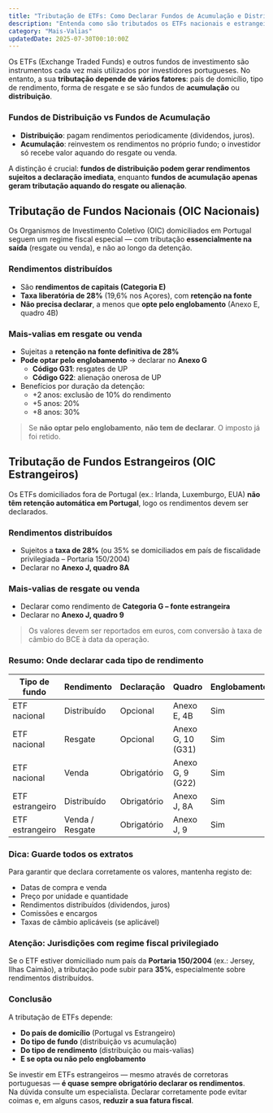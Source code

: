 ```yaml
---
title: "Tributação de ETFs: Como Declarar Fundos de Acumulação e Distribuição no IRS"
description: "Entenda como são tributados os ETFs nacionais e estrangeiros, o que muda entre acumulação e distribuição, e como preencher corretamente o IRS em cada caso."
category: "Mais-Valias"
updatedDate: 2025-07-30T00:10:00Z
---
```


Os ETFs (Exchange Traded Funds) e outros fundos de investimento são instrumentos cada vez mais utilizados por investidores portugueses. No entanto, a sua **tributação depende de vários fatores**: país de domicílio, tipo de rendimento, forma de resgate e se são fundos de **acumulação** ou **distribuição**.

### Fundos de Distribuição vs Fundos de Acumulação

- **Distribuição**: pagam rendimentos periodicamente (dividendos, juros).  
- **Acumulação**: reinvestem os rendimentos no próprio fundo; o investidor só recebe valor aquando do resgate ou venda.

A distinção é crucial: **fundos de distribuição podem gerar rendimentos sujeitos a declaração imediata**, enquanto **fundos de acumulação apenas geram tributação aquando do resgate ou alienação**.


## Tributação de Fundos Nacionais (OIC Nacionais)

Os Organismos de Investimento Coletivo (OIC) domiciliados em Portugal seguem um regime fiscal especial — com tributação **essencialmente na saída** (resgate ou venda), e não ao longo da detenção.

### Rendimentos distribuídos

- São **rendimentos de capitais (Categoria E)**  
- **Taxa liberatória de 28%** (19,6% nos Açores), com **retenção na fonte**  
- **Não precisa declarar**, a menos que **opte pelo englobamento** (Anexo E, quadro 4B)

### Mais-valias em resgate ou venda

- Sujeitas a **retenção na fonte definitiva de 28%**  
- **Pode optar pelo englobamento** → declarar no **Anexo G**  
  - **Código G31**: resgates de UP  
  - **Código G22**: alienação onerosa de UP  
- Benefícios por duração da detenção:
  - +2 anos: exclusão de 10% do rendimento  
  - +5 anos: 20%  
  - +8 anos: 30%

> Se **não optar pelo englobamento**, **não tem de declarar**. O imposto já foi retido.


## Tributação de Fundos Estrangeiros (OIC Estrangeiros)

Os ETFs domiciliados fora de Portugal (ex.: Irlanda, Luxemburgo, EUA) **não têm retenção automática em Portugal**, logo os rendimentos devem ser declarados.

### Rendimentos distribuídos

- Sujeitos a **taxa de 28%** (ou 35% se domiciliados em país de fiscalidade privilegiada – Portaria 150/2004)  
- Declarar no **Anexo J, quadro 8A**

### Mais-valias de resgate ou venda

- Declarar como rendimento de **Categoria G – fonte estrangeira**  
- Declarar no **Anexo J, quadro 9**

> Os valores devem ser reportados em euros, com conversão à taxa de câmbio do BCE à data da operação.


### Resumo: Onde declarar cada tipo de rendimento

| Tipo de fundo | Rendimento | Declaração | Quadro | Englobamento |
|---------------|------------|------------|--------|--------------|
| ETF nacional | Distribuído | Opcional | Anexo E, 4B | Sim |
| ETF nacional | Resgate | Opcional | Anexo G, 10 (G31) | Sim |
| ETF nacional | Venda | Obrigatório | Anexo G, 9 (G22) | Sim |
| ETF estrangeiro | Distribuído | Obrigatório | Anexo J, 8A | Sim |
| ETF estrangeiro | Venda / Resgate | Obrigatório | Anexo J, 9 | Sim |


### Dica: Guarde todos os extratos

Para garantir que declara corretamente os valores, mantenha registo de:

- Datas de compra e venda
- Preço por unidade e quantidade
- Rendimentos distribuídos (dividendos, juros)
- Comissões e encargos
- Taxas de câmbio aplicáveis (se aplicável)


### Atenção: Jurisdições com regime fiscal privilegiado

Se o ETF estiver domiciliado num país da **Portaria 150/2004** (ex.: Jersey, Ilhas Caimão), a tributação pode subir para **35%**, especialmente sobre rendimentos distribuídos.


### Conclusão

A tributação de ETFs depende:

- **Do país de domicílio** (Portugal vs Estrangeiro)
- **Do tipo de fundo** (distribuição vs acumulação)
- **Do tipo de rendimento** (distribuição ou mais-valias)
- **E se opta ou não pelo englobamento**

Se investir em ETFs estrangeiros — mesmo através de corretoras portuguesas — **é quase sempre obrigatório declarar os rendimentos**.  
Na dúvida consulte um especialista. Declarar corretamente pode evitar coimas e, em alguns casos, **reduzir a sua fatura fiscal**.
